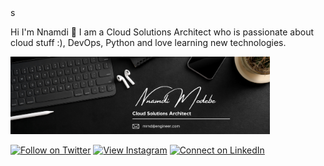<!--
**victordgr8t/victordgr8t** is a ✨ _special_ ✨ repository because its `README.md` (this file) appears on your GitHub profile. -->s

Hi I'm Nnamdi 👋 I am a Cloud Solutions Architect who is passionate about cloud stuff :), DevOps, Python and love learning new technologies.

<img src="https://raw.githubusercontent.com/victordgr8t/victordgr8t/main/Banner.png" width="415px">

[![Follow on Twitter](https://img.shields.io/badge/Follow-%231DA1F2?style=for-the-badge&logo=twitter&logoColor=white)](https://twitter.com/nd_gr8t)
[![View Instagram](https://img.shields.io/badge/view-%23E4405F.svg?&style=for-the-badge&logo=instagram&logoColor=white)](https://www.instagram.com/ndthegr8/)
[![Connect on LinkedIn](https://img.shields.io/badge/connect-%230077B5.svg?&style=for-the-badge&logo=linkedin)](https://www.linkedin.com/in/nnamdi-modebe-2159681b8/)
<br />
